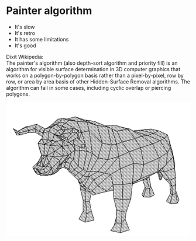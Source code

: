 # Painter algorithm
- It's slow
- It's retro
- It has some limitations
- It's good

Dixit Wikipedia:\
The painter's algorithm (also depth-sort algorithm and priority fill) is an algorithm for visible surface determination in 3D computer graphics that works on a polygon-by-polygon basis rather than a pixel-by-pixel, row by row, or area by area basis of other Hidden-Surface Removal algorithms. The algorithm can fail in some cases, including cyclic overlap or piercing polygons.

<img src="img/sample.png">
